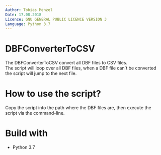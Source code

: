 ```yaml
---
Author: Tobias Menzel  
Date: 17.08.2018  
Licence: GNU GENERAL PUBLIC LICENCE VERSION 3  
Language: Python 3.7
---
```


# DBFConverterToCSV
The DBFConverterToCSV convert all DBF files to CSV files.  
The script will loop over all DBF files, when a DBF file can´t be converted the script will jump to the next file.

# How to use the script?
Copy the script into the path where the DBF files are, then execute the script via the command-line.

# Build with
- Python 3.7
